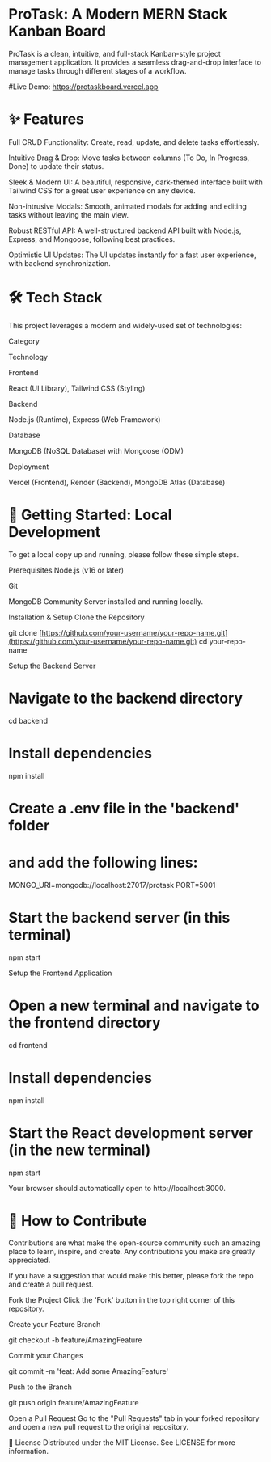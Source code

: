 # ProTask: A Modern MERN Stack Kanban Board

  ProTask is a clean, intuitive, and full-stack Kanban-style project management application. It provides a seamless drag-and-drop interface to manage tasks through different stages of a workflow.

#Live Demo: https://protaskboard.vercel.app

# ✨ Features
Full CRUD Functionality: Create, read, update, and delete tasks effortlessly.

Intuitive Drag & Drop: Move tasks between columns (To Do, In Progress, Done) to update their status.

Sleek & Modern UI: A beautiful, responsive, dark-themed interface built with Tailwind CSS for a great user experience on any device.

Non-intrusive Modals: Smooth, animated modals for adding and editing tasks without leaving the main view.

Robust RESTful API: A well-structured backend API built with Node.js, Express, and Mongoose, following best practices.

Optimistic UI Updates: The UI updates instantly for a fast user experience, with backend synchronization.

# 🛠️ Tech Stack
This project leverages a modern and widely-used set of technologies:

Category

Technology

Frontend

React (UI Library), Tailwind CSS (Styling)

Backend

Node.js (Runtime), Express (Web Framework)

Database

MongoDB (NoSQL Database) with Mongoose (ODM)

Deployment

Vercel (Frontend), Render (Backend), MongoDB Atlas (Database)

# 🚀 Getting Started: Local Development
To get a local copy up and running, please follow these simple steps.

Prerequisites
Node.js (v16 or later)

Git

MongoDB Community Server installed and running locally.

Installation & Setup
Clone the Repository

git clone [https://github.com/your-username/your-repo-name.git](https://github.com/your-username/your-repo-name.git)
cd your-repo-name

Setup the Backend Server

# Navigate to the backend directory
cd backend

# Install dependencies
npm install

# Create a .env file in the 'backend' folder
# and add the following lines:
MONGO_URI=mongodb://localhost:27017/protask
PORT=5001

# Start the backend server (in this terminal)
npm start

Setup the Frontend Application

# Open a new terminal and navigate to the frontend directory
cd frontend

# Install dependencies
npm install

# Start the React development server (in the new terminal)
npm start

Your browser should automatically open to http://localhost:3000.

# 🤝 How to Contribute
Contributions are what make the open-source community such an amazing place to learn, inspire, and create. Any contributions you make are greatly appreciated.

If you have a suggestion that would make this better, please fork the repo and create a pull request.

Fork the Project
Click the 'Fork' button in the top right corner of this repository.

Create your Feature Branch

git checkout -b feature/AmazingFeature

Commit your Changes

git commit -m 'feat: Add some AmazingFeature'

Push to the Branch

git push origin feature/AmazingFeature

Open a Pull Request
Go to the "Pull Requests" tab in your forked repository and open a new pull request to the original repository.

📄 License
Distributed under the MIT License. See LICENSE for more information.
